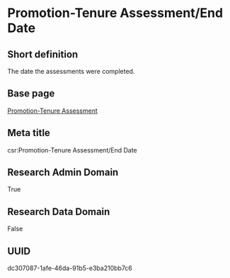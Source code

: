 # Promotion-Tenure Assessment/End Date
## Short definition
The date the assessments were completed.
## Base page
[Promotion-Tenure Assessment](../../Objects/Promotion-Tenure%20Assessment.md)
## Meta title
csr:Promotion-Tenure Assessment/End Date
## Research Admin Domain
True
## Research Data Domain
False
## UUID
dc307087-1afe-46da-91b5-e3ba210bb7c6
